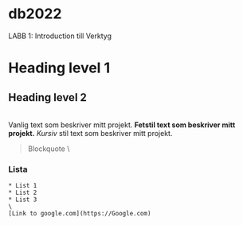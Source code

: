 # db2022
LABB 1: Introduction till Verktyg
# Heading level 1
## Heading level 2
\
Vanlig text som beskriver mitt projekt.
**Fetstil text som beskriver mitt projekt.**
*Kursiv* stil text som beskriver mitt projekt.
>Blockquote
\
### Lista
```
* List 1
* List 2
* List 3
\
[Link to google.com](https://Google.com)

